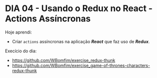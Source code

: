 # DIA 04 - Usando o Redux no React - Actions Assíncronas

Hoje aprendi:

- Criar `actions` assíncronas na aplicação ***React*** que faz uso de ***Redux***.

Execício do dia: 

- https://github.com/WBomfim/exercise_redux-thunk
- https://github.com/WBomfim/exercise_game-of-thrones-characters-redux-thunk
